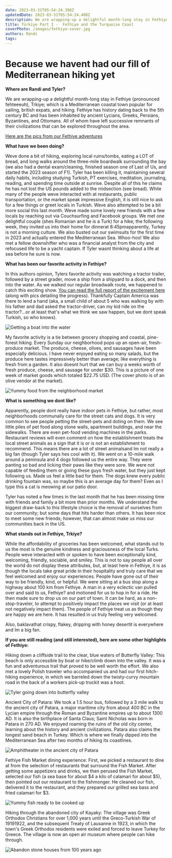 ```yaml
---
date: 2023-03-31T05:54:24.396Z 
updatedDate: 2023-03-31T05:54:24.408Z
description: We are wrapping-up a delightful month-long stay in Fethiye (pronounced feh·tee·euh), Türkiye; which is a Mediterranean coastal town popular for sailing, british expats, and hiking. Fethiye has history dating back to the 5th century BC and has been inhabited by ancient Lycians, Greeks, Persians, Byzantines, and Ottomans. All of whom have left successive remnants of their civilizations that can be explored throughout the area.
title: Türkiye Part I -  Fethiye and the Turquoise Coast
coverPhoto: /images/fethiye-cover.jpg
authors: Randi
tags: 
---
```

# Because we havent had our fill of Mediterranean hiking yet

**Where are Randi and Tyler?**

We are wrapping-up a delightful month-long stay in Fethiye (pronounced fehteeeuh), Trkiye; which is a Mediterranean coastal town popular for sailing, british expats, and hiking. Fethiye has history dating back to the 5th century BC and has been inhabited by ancient Lycians, Greeks, Persians, Byzantines, and Ottomans. All of whom have left successive remnants of their civilizations that can be explored throughout the area.

[Here are the pics from our Fethiye adventures](https://photos.app.goo.gl/jcpebX68emgAcdf1A)

**What have we been doing?**

Weve done a bit of hiking, exploring local ruins/tombs, eating a LOT of bread, and long walks around the three-mile boardwalk surrounding the bay (we also had a dental exam/cleaning, finished season one of Last of Us, and started the 2023 season of F1). Tyler has been killing it, maintaining several daily habits, including studying Turkish, PT exercises, meditation, journaling, reading, and spending time outside at sunrise. Despite all of this he claims he has not lost the US pounds added to the midsection (see bread). While many of the people weve interacted with at restaurants, public transportation, or the market speak impressive English, it is still nice to ask for a few things or greet locals in Turkish. Weve also attempted to be a bit more social this last month. Weve made some lovely new friends with a few locals by reaching out via Couchsurfing and Facebook groups. We met one delightful couple (shes Romanian and he is a Turk) for a hike; the following week, they invited us into their home for dinnerat 8:45pmapparently, Turkey is not a morning culture. We also busted out our swimsuits for the first time in 2023 and actually entered the Mediterranean Sea. Whoo-hoo! We also met a fellow downshifter who was a financial analyst from the city and refocused life to be a yacht captain. If Tyler wasnt thinking about a life at sea before he sure is now.

**What has been our favorite activity in Fethiye?**

In this authors opinion, Tylers favorite activity was watching a tractor trailer, followed by a street grader, move a ship from a shipyard to a dock, and then into the water. As we walked our regular broadwalk route, we happened to catch this exciting show. [You can read the full report of the excitement here](https://travelsaveandbemerry.com/blog/2023-03-30-how-to-launch-a-boat-in-fethiye) (along with pics detailing the progress). Thankfully Captain America was there to lend a hand (aka, a small child of about 5 who was walking by with his father and dad asked the tractor-driver, can my kid ride on the tractor?...or at least that's what we think we saw happen, but we dont speak Turkish, so who knows).

![Getting a boat into the water](/images/fethiye-boat-launch-2.png "Getting a boat into the water")

My favorite activity is a tie between grocery shopping and coastal, pine-forest hiking. Every Sunday our neighborhood pops up an open-air, fresh-produce market. The produce, cheese, olives, and sausages have been especially delicious. I have never enjoyed eating so many salads, but the produce here tastes impressively better than average; like everything is fresh from a garden. It also doesnt hurt that we can buy a weeks worth of fresh produce, cheese, and sausage for under $30. This is a picture of one week of market goods which totaled $22.75 USD. (The cover photo is of an olive vendor at the market).

![Yummy food from the neighborhood market](/images/turkiye-food.jpg "Yummy food from the neighborhood market")

**What is something we dont like?**

Apparently, people dont really have indoor pets in Fethiye, but rather, most neighborhoods communally care for the street cats and dogs. It is very common to see people petting the street-pets and doting on them. We see little piles of pet food along stone walls, apartment buildings, and near the sidewalks. There are even pet-food vending machines in the parks. Restaurant reviews will even comment on how the establishment treats the local street animals as a sign that it is or is not an establishment to recommend. This means there are a lot of street animalsand Im not really a big fan (though Tyler says hes cool with it). We went on a 10-mile walk around a peninsula and 4 dogs followed us the entire way. They were panting so bad and licking their paws like they were sore. We were not capable of feeding them or giving these guys fresh water, but they just kept following us. Made us feel a little bad for them. The dogs knew every public drinking fountain was, so maybe this is an average day for them? Even as I type this a cat is meowing at our patio door.

Tyler has noted a few times in the last month that he has been missing time with friends and family a bit more than prior months. We understand the biggest draw-back to this lifestyle choice is the removal of ourselves from our community; but some days that hits harder than others. It has been nice to meet some new friends; however, that can almost make us miss our communities back in the US.

**What stands out in Fethiye, Trkiye?**

While the affordability of groceries has been welcomed, what stands out to us the most is the genuine kindness and graciousness of the local Turks. People weve interacted with or spoken to have been exceptionally kind, welcoming, friendly, sociable, and smiley. This is not to say people all over the world do not display these attributes, but, at least here in Fethiye, it is as though the locals take great pride in their hospitality and truly care that we feel welcomed and enjoy our experiences. People have gone out of their way to be friendly, kind, or helpful. We were sitting at a bus stop along a highway about 100 km from Fethiye. A man in a very eclectic van pulled over and said to us, Fethiye? and motioned for us to hop in for a ride. He then made sure to drop us on our part of town. It can be hard, as a non-stop-traveler, to attempt to positively impact the places we visit (or at least not negatively impact them). The people of Fethiye treat us as though they are happy we are here. It has resulted in us truly feeling very welcomed.

Also, baklavathat crispy, flakey, dripping with honey desertit is everywhere and Im a big fan.

**If you are still reading (and still interested), here are some other highlights of Fethiye:**

Hiking down a cliffside trail to the clear, blue waters of Butterfly Valley: This beach is only accessible by boat or hike/climb down into the valley. It was a fun and adventurous trail that proved to be well worth the effort. We also met a lovely Polish traveler who accompanied us and had our first hitch-hiking experience, in which we barreled down the twisty-curvy mountain road in the back of a workers pick-up truckit was a hoot.

![Tyler going down into butterfly valley](/images/turkiye-butterfly-valley-1.jpg "Tyler going down into butterfly valley")

Ancient City of Patara: We took a 1.5 hour bus, followed by a 3 mile walk to the ancient city of Patara, a major maritime city from about 400 BC in the Lycian empire through the Roman and Byzantine empires up to about 1300 AD. It is also the birthplace of Santa Claus; Saint Nicholas was born in Patara in 270 AD. We enjoyed roaming the ruins of the old city center, learning about the history and ancient civilizations. Patara also claims the longest sand beach in Turkey. Which is where we finally dipped into the Mediterranean Sea after two months of hiking its coastlines.

![Amphitheater in the ancient city of Patara](/images/turkiye-patara.jpg "Amphitheater in the ancient city of Patara")

Fethiye Fish Market dining experience: First, we picked a restaurant to dine at from the selection of restaurants that surround the Fish Market. After getting some appetizers and drinks, we then perused the Fish Market, selected our fish (a sea base for about $4 a kilo of calamari for about $5), then pointed out our restaurant to the fishmonger. He cleaned our fish, delivered it to the restaurant, and they prepared our grilled sea bass and fried calamari for $3.

![Yummy fish ready to be cooked up](/images/turkiye-fish-market.jpg "Yummy fish ready to be cooked up")

Hiking through the abandoned city of Kayaky: The village was Greek Orthodox Christians for over 1,000 years until the Greco-Turkish War of 19191922, and the subsequent Treaty of Lausanne in 1923, in which the town's Greek Orthodox residents were exiled and forced to leave Turkey for Greece. The village is now an open air museum where people can hike through.

![Abandon stone houses from 100 years ago](/images/turkiye-kayakoy.jpg "Abandon stone houses from 100 years ago")